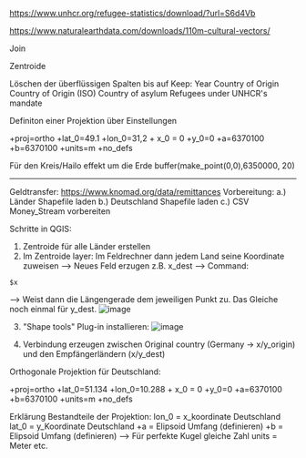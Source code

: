 https://www.unhcr.org/refugee-statistics/download/?url=S6d4Vb

https://www.naturalearthdata.com/downloads/110m-cultural-vectors/

Join

Zentroide

Löschen der überflüssigen Spalten bis auf 
Keep:
Year
Country of Origin 
Country of Origin (ISO) 
Country of asylum 
Refugees under UNHCR's mandate


Definiton einer Projektion über Einstellungen 

+proj=ortho +lat_0=49.1 +lon_0=31,2 + x_0 = 0 +y_0=0 +a=6370100 +b=6370100 +units=m +no_defs 


Für den Kreis/Hailo effekt um die Erde
buffer(make_point(0,0),6350000, 20)





____

Geldtransfer:
https://www.knomad.org/data/remittances
Vorbereitung:
a.) Länder Shapefile laden
b.) Deutschland Shapefile laden
c.) CSV Money_Stream vorbereiten

Schritte in QGIS:

1. Zentroide für alle Länder erstellen
2. Im Zentroide layer: Im Feldrechner dann jedem Land seine Koordinate zuweisen --> Neues Feld erzugen z.B. x_dest --> Command: 
 ```
$x
 ```
--> Weist dann die Längengerade dem jeweiligen Punkt zu. 
Das Gleiche noch einmal für y_dest.
![image](https://github.com/NDautel/DTM/assets/84902755/f6db3fc6-20b7-4284-a5d9-e763a401d847)

3. "Shape tools" Plug-in installieren: 
![image](https://github.com/NDautel/DTM/assets/84902755/4d096e8f-fa9a-4210-b308-5bc55a61f6de)

4. Verbindung erzeugen zwischen Original country (Germany -> x/y_origin) und den Empfängerländern (x/y_dest)

Orthogonale Projektion für Deutschland:

+proj=ortho +lat_0=51.134 +lon_0=10.288 + x_0 = 0 +y_0=0 +a=6370100 +b=6370100 +units=m +no_defs 

Erklärung Bestandteile der Projektion:
lon_0 = x_koordinate Deutschland
lat_0 = y_Koordinate Deutschland
+a    = Elipsoid Umfang (definieren)
+b    = Elipsoid Umfang (definieren)
--> Für perfekte Kugel gleiche Zahl
units = Meter etc.
